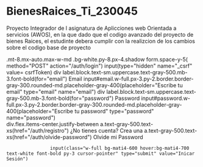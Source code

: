 # BienesRaices_Ti_230045
Proyecto Integrador de l asignatura de Aplicciones web Orientada a servicios (AWOS), en la que dado que el codigo 
avanzado del proyecto de bienes Raices, el estudinte debera cumplir con la realizcion de los cambios sobre el codigo 
base de proyecto
 
 .mt-8.mx-auto.max-w-md 
            .bg-white.py-8.px-4.shadow
                form.space-y-5( method="POST" action="/auth/login") 
                    input(type="hidden" name="_csrf" value= csrfToken)
                    div 
                        label.block.text-sm.uppercase.text-gray-500.mb-3.font-bold(for="email") Email
                        input#email.w-full.px-3.py-2.border.border-gray-300.rounded-md.placeholder-gray-400(placeholder="Escribe tu email" type="email" name="email") 
                    div 
                        label.block.text-sm.uppercase.text-gray-500.mb-3.font-bold(for="password") Password
                        input#password.w-full.px-3.py-2.border.border-gray-300.rounded-md.placeholder-gray-400(placeholder="Escribe tu password" type="password" name="password")             
                    div.flex.items-center.justify-between 
                        a.text-gray-500.text-xs(href="/auth/registro") ¿No tienes cuenta? Crea una
                        a.text-gray-500.text-xs(href="/auth/olvide-password") Olvide mi Password

                    input(class="w-full bg-mati4-600 hover:bg-mati4-700 text-white font-bold py-3 cursor-pointer" type="submit" value="Inicar Sesión")    
